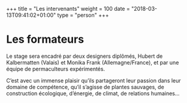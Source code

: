 +++
title = "Les intervenants"
weight = 100
date = "2018-03-13T09:41:02+01:00"
type = "person"
+++

# Les formateurs

Le stage sera encadré par deux designers diplômés, Hubert de Kalbermatten (Valais) et Monika Frank (Allemagne/France), et par une équipe de permaculteurs expérimentés.

C’est avec un immense plaisir qu’ils partageront leur passion dans leur domaine de compétence, qu’il s’agisse de plantes sauvages, de construction écologique, d’énergie, de climat, de relations humaines...
